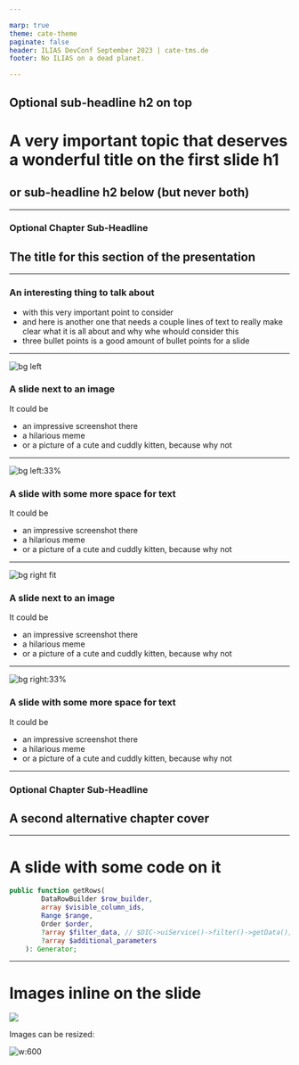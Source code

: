 ```yaml
---

marp: true
theme: cate-theme
paginate: false
header: ILIAS DevConf September 2023 | cate-tms.de
footer: No ILIAS on a dead planet.

---
```


<!-- _class: title-01 -->

## **Optional sub-headline h2 on top**

# **A very important topic that deserves a wonderful title on the first slide h1**

## **or sub-headline h2 below (but never both)**

<!-- Comments like this are hidden on the slide, but show up in presenter mode (press P).

There should be no paragraph text on this title slide - only one h1 and h2 each.

Keep the headlines inside the `**` bold markdown - it's important for the css code of this slide type to work. -->

---

<!-- _class: chapter-01 -->

### **Optional Chapter Sub-Headline**

## **The title for this section of the presentation**

<!-- Keep the headlines inside the `**` bold markdown - it's important for the css code of this slide type to work. -->

---

### An interesting thing to talk about

* with this very important point to consider
* and here is another one that needs a couple lines of text to really make clear what it is all about and why whe whould consider this
* three bullet points is a good amount of bullet points for a slide

---

![bg left](example-img/pexels-bruno-thethe-1910236.jpg)

### A slide next to an image

It could be

* an impressive screenshot there
* a hilarious meme
* or a picture of a cute and cuddly kitten, because why not

---

![bg left:33%](example-img/pexels-bruno-thethe-1910236.jpg)

### A slide with some more space for text

It could be

* an impressive screenshot there
* a hilarious meme
* or a picture of a cute and cuddly kitten, because why not

---

![bg right fit](example-img/screenshot_mainbar.png)

<!-- The "fit" parameter makes the background fit inside of the slide -->
### A slide next to an image

It could be 

* an impressive screenshot there
* a hilarious meme
* or a picture of a cute and cuddly kitten, because why not

---

![bg right:33%](example-img/pexels-bruno-thethe-1910236.jpg)

### A slide with some more space for text

It could be

* an impressive screenshot there
* a hilarious meme
* or a picture of a cute and cuddly kitten, because why not

---

<!-- _class: chapter-02 -->

### **Optional Chapter Sub-Headline**

## **A second alternative chapter cover**

<!-- Keep the headlines inside the `**` bold markdown - it's important for the css code of this slide type to work. -->

---

# A slide with some code on it

```php
public function getRows(
        DataRowBuilder $row_builder,
        array $visible_column_ids,
        Range $range,
        Order $order,
        ?array $filter_data, // $DIC->uiService()->filter()->getData();
        ?array $additional_parameters
    ): Generator;
```

---

# Images inline on the slide

![](example-img/screenshot_item.png)

Images can be resized:

![w:600](example-img/screenshot_item.png)